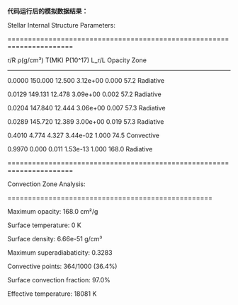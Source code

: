 **代码运行后的模拟数据结果：**

Stellar Internal Structure Parameters:

======================================================================

r/R     ρ(g/cm³)    T(MK)     P(10^17)  L_r/L   Opacity   Zone        

----------------------------------------------------------------------

0.0000     150.000    12.500  3.12e+00   0.000      57.2   Radiative

0.0129     149.131    12.478  3.09e+00   0.002      57.2   Radiative

0.0204     147.840    12.444  3.06e+00   0.007      57.3   Radiative

0.0289     145.720    12.389  3.00e+00   0.019      57.3   Radiative

0.4010       4.774     4.327  3.44e-02   1.000      74.5  Convective

0.9970       0.000     0.011  1.53e-13   1.000     168.0   Radiative

======================================================================

Convection Zone Analysis:

==================================================

Maximum opacity: 168.0 cm²/g

Surface temperature: 0 K

Surface density: 6.66e-51 g/cm³

Maximum superadiabaticity: 0.3283

Convective points: 364/1000 (36.4%)

Surface convection fraction: 97.0%

Effective temperature: 18081 K


